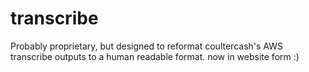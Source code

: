 # transcribe
Probably proprietary, but designed to reformat coultercash's AWS transcribe outputs to a human readable format.
now in website form :)
